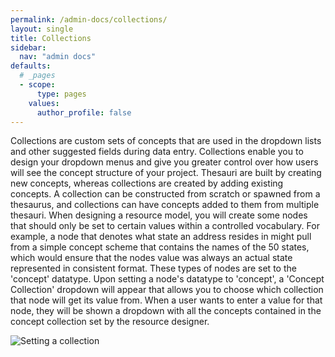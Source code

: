 ```yaml
---
permalink: /admin-docs/collections/
layout: single
title: Collections
sidebar:
  nav: "admin docs"
defaults:
  # _pages
  - scope:
      type: pages
    values:
      author_profile: false
---
```

Collections are custom sets of concepts that are used in the dropdown lists and other suggested fields during data entry. Collections enable you to design your dropdown menus and give you greater control over how users will see the concept structure of your project. Thesauri are built by creating new concepts, whereas collections are created by adding existing concepts. A collection can be constructed from scratch or spawned from a thesaurus, and collections can have concepts added to them from multiple thesauri.
When designing a resource model, you will create some nodes that should only be set to certain values within a controlled vocabulary. For example, a node that denotes what state an address resides in might pull from a simple concept scheme that contains the names of the 50 states, which would ensure that the nodes value was always an actual state represented in consistent format. These types of nodes are set to the 'concept' datatype. Upon setting a node's datatype to 'concept', a 'Concept Collection' dropdown will appear that allows you to choose which collection that node will get its value from. When a user wants to enter a value for that node, they will be shown a dropdown with all the concepts contained in the concept collection set by the resource designer.

![Setting a collection]({{site.url}}/assets/GIFs/setCollection.gif)
